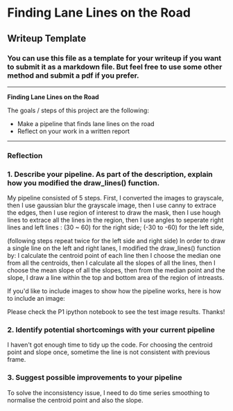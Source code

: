 # **Finding Lane Lines on the Road** 

## Writeup Template

### You can use this file as a template for your writeup if you want to submit it as a markdown file. But feel free to use some other method and submit a pdf if you prefer.

---

**Finding Lane Lines on the Road**

The goals / steps of this project are the following:
* Make a pipeline that finds lane lines on the road
* Reflect on your work in a written report


[//]: # (Image References)

[image1]: ./examples/grayscale.jpg "Grayscale"

---

### Reflection

### 1. Describe your pipeline. As part of the description, explain how you modified the draw_lines() function.

My pipeline consisted of 5 steps. 
First, I converted the images to grayscale, 
then I use gaussian blur the grayscale image,
then I use canny to extrace the edges,
then I use region of interest to draw the mask,
then I use hough lines to extrace all the lines in the region,
then I use angles to seperate right lines and left lines : (30 ~ 60) for the right side; (-30 to -60) for the left side,

(following steps repeat twice for the left side and right side)
In order to draw a single line on the left and right lanes, I modified the draw_lines() function by:
I calculate the centroid point of each line
then I choose the median one from all the centroids,
then I calculate all the slopes of all the lines,
then I choose the mean slope of all the slopes,
then from the median point and the slope, I draw a line within the top and bottom area of the region of intreasts. 

If you'd like to include images to show how the pipeline works, here is how to include an image: 

Please check the P1 ipython notebook to see the test image results. Thanks!


### 2. Identify potential shortcomings with your current pipeline


I haven't got enough time to tidy up the code. 
For choosing the centroid point and slope once, sometime the line is not consistent with previous frame. 


### 3. Suggest possible improvements to your pipeline

To solve the inconsistency issue, I need to do time series smoothing to normalise the centroid point and also the slope. 
